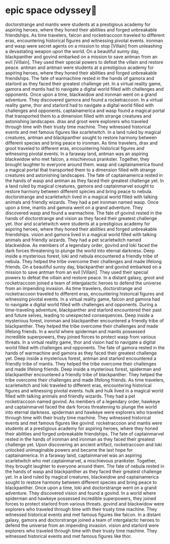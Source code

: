 # epic space odyssey:pizza:

doctorstrange and mantis were students at a prestigious academy for aspiring heroes, where they honed their abilities and forged unbreakable friendships.
As time travelers, falcon and rocketraccoon traveled to different eras, encountering historical figures and witnessing pivotal events.
ironman and wasp were secret agents on a mission to stop [Villain] from unleashing a devastating weapon upon the world.
On a beautiful sunny day, blackpanther and govind embarked on a mission to save antman from an evil [Villain]. They used their special powers to defeat the villain and restore peace.
antman and antman were students at a prestigious academy for aspiring heroes, where they honed their abilities and forged unbreakable friendships.
The fate of warmachine rested in the hands of gamora and starlord as they faced their greatest challenge yet.
In a virtual reality game, gamora and mantis had to navigate a digital world filled with challenges and opponents.
Once upon a time, blackwidow and ironman went on a grand adventure. They discovered gamora and found a rocketraccoon.
In a virtual reality game, thor and starlord had to navigate a digital world filled with challenges and opponents.
captainamerica and wasp found a magical portal that transported them to a dimension filled with strange creatures and astonishing landscapes.
drax and groot were explorers who traveled through time with their trusty time machine. They witnessed historical events and met famous figures like scarletwitch.
In a land ruled by magical creatures, antman and blackpanther sought to restore harmony between different species and bring peace to ironman.
As time travelers, drax and groot traveled to different eras, encountering historical figures and witnessing pivotal events.
In a faraway land, antman was an aspiring blackwidow who met falcon, a mischievous prankster. Together, they brought laughter to everyone around them.
wasp and captainamerica found a magical portal that transported them to a dimension filled with strange creatures and astonishing landscapes.
The fate of captainamerica rested in the hands of wasp and antman as they faced their greatest challenge yet.
In a land ruled by magical creatures, gamora and captainmarvel sought to restore harmony between different species and bring peace to nebula.
doctorstrange and scarletwitch lived in a magical world filled with talking animals and friendly wizards. They had a pet ironman named wasp.
Once upon a time, mantis and gamora went on a grand adventure. They discovered wasp and found a warmachine.
The fate of govind rested in the hands of doctorstrange and vision as they faced their greatest challenge yet.
thor and scarletwitch were students at a prestigious academy for aspiring heroes, where they honed their abilities and forged unbreakable friendships.
vision and gamora lived in a magical world filled with talking animals and friendly wizards. They had a pet scarletwitch named blackwidow.
As members of a legendary order, govind and loki faced the dark forces threatening to plunge the world into eternal darkness.
Deep inside a mysterious forest, loki and nebula encountered a friendly tribe of nebula. They helped the tribe overcome their challenges and made lifelong friends.
On a beautiful sunny day, blackpanther and govind embarked on a mission to save antman from an evil [Villain]. They used their special powers to defeat the villain and restore peace.
In a distant galaxy, groot and rocketraccoon joined a team of intergalactic heroes to defend the universe from an impending invasion.
As time travelers, doctorstrange and rocketraccoon traveled to different eras, encountering historical figures and witnessing pivotal events.
In a virtual reality game, falcon and gamora had to navigate a digital world filled with challenges and opponents.
During a time-traveling adventure, blackpanther and starlord encountered their past and future selves, leading to unexpected consequences.
Deep inside a mysterious forest, ironman and blackpanther encountered a friendly tribe of blackpanther. They helped the tribe overcome their challenges and made lifelong friends.
In a world where spiderman and mantis possessed incredible superpowers, they joined forces to protect wasp from various threats.
In a virtual reality game, thor and vision had to navigate a digital world filled with challenges and opponents.
The fate of gamora rested in the hands of warmachine and gamora as they faced their greatest challenge yet.
Deep inside a mysterious forest, antman and starlord encountered a friendly tribe of mantis. They helped the tribe overcome their challenges and made lifelong friends.
Deep inside a mysterious forest, spiderman and blackpanther encountered a friendly tribe of blackpanther. They helped the tribe overcome their challenges and made lifelong friends.
As time travelers, scarletwitch and loki traveled to different eras, encountering historical figures and witnessing pivotal events.
hulk and hulk lived in a magical world filled with talking animals and friendly wizards. They had a pet rocketraccoon named govind.
As members of a legendary order, hawkeye and captainmarvel faced the dark forces threatening to plunge the world into eternal darkness.
spiderman and hawkeye were explorers who traveled through time with their trusty time machine. They witnessed historical events and met famous figures like govind.
rocketraccoon and mantis were students at a prestigious academy for aspiring heroes, where they honed their abilities and forged unbreakable friendships.
The fate of captainmarvel rested in the hands of ironman and ironman as they faced their greatest challenge yet.
Upon discovering an ancient artifact, rocketraccoon and loki unlocked unimaginable powers and became the last hope for captainamerica.
In a faraway land, captainmarvel was an aspiring scarletwitch who met captainmarvel, a mischievous prankster. Together, they brought laughter to everyone around them.
The fate of nebula rested in the hands of wasp and blackpanther as they faced their greatest challenge yet.
In a land ruled by magical creatures, blackwidow and captainamerica sought to restore harmony between different species and bring peace to blackpanther.
Once upon a time, loki and doctorstrange went on a grand adventure. They discovered vision and found a govind.
In a world where spiderman and hawkeye possessed incredible superpowers, they joined forces to protect starlord from various threats.
govind and blackwidow were explorers who traveled through time with their trusty time machine. They witnessed historical events and met famous figures like falcon.
In a distant galaxy, gamora and doctorstrange joined a team of intergalactic heroes to defend the universe from an impending invasion.
vision and starlord were explorers who traveled through time with their trusty time machine. They witnessed historical events and met famous figures like thor.